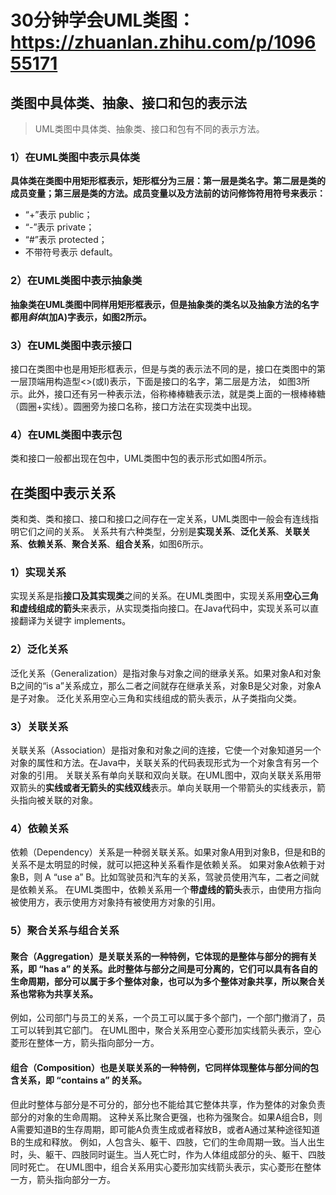 # 30分钟学会UML类图：https://zhuanlan.zhihu.com/p/109655171

## 类图中具体类、抽象、接口和包的表示法 
> UML类图中具体类、抽象类、接口和包有不同的表示方法。

### 1）在UML类图中表示具体类
**具体类在类图中用矩形框表示，矩形框分为三层：第一层是类名字。第二层是类的成员变量；第三层是类的方法。成员变量以及方法前的访问修饰符用符号来表示：**
* “+”表示 public；
* “-”表示 private；
* “#”表示 protected；
* 不带符号表示 default。

### 2）在UML类图中表示抽象类
**抽象类在UML类图中同样用矩形框表示，但是抽象类的类名以及抽象方法的名字都用*斜体*(加A)字表示，如图2所示。**

### 3）在UML类图中表示接口
接口在类图中也是用矩形框表示，但是与类的表示法不同的是，接口在类图中的第一层顶端用构造型<<interface>>(或I)表示，下面是接口的名字，第二层是方法，
如图3所示。此外，接口还有另一种表示法，俗称棒棒糖表示法，就是类上面的一根棒棒糖（圆圈+实线）。圆圈旁为接口名称，接口方法在实现类中出现。

### 4）在UML类图中表示包
类和接口一般都出现在包中，UML类图中包的表示形式如图4所示。

## 在类图中表示关系
类和类、类和接口、接口和接口之间存在一定关系，UML类图中一般会有连线指明它们之间的关系。
关系共有六种类型，分别是**实现关系**、**泛化关系**、**关联关系**、**依赖关系**、**聚合关系**、**组合关系**，如图6所示。

### 1）实现关系
实现关系是指**接口及其实现类**之间的关系。在UML类图中，实现关系用**空心三角和虚线组成的箭头**来表示，从实现类指向接口。在Java代码中，实现关系可以直接翻译为关键字 implements。

### 2）泛化关系
泛化关系（Generalization）是指对象与对象之间的继承关系。如果对象A和对象B之间的“is a”关系成立，那么二者之间就存在继承关系，对象B是父对象，对象A是子对象。
泛化关系用空心三角和实线组成的箭头表示，从子类指向父类。

### 3）关联关系
关联关系（Association）是指对象和对象之间的连接，它使一个对象知道另一个对象的属性和方法。在Java中，关联关系的代码表现形式为一个对象含有另一个对象的引用。
关联关系有单向关联和双向关联。在UML图中，双向关联关系用带双箭头的**实线或者无箭头的实线双线**表示。单向关联用一个带箭头的实线表示，箭头指向被关联的对象。

### 4）依赖关系
依赖（Dependency）关系是一种弱关联关系。如果对象A用到对象B，但是和B的关系不是太明显的时候，就可以把这种关系看作是依赖关系。
如果对象A依赖于对象B，则 A “use a” B。比如驾驶员和汽车的关系，驾驶员使用汽车，二者之间就是依赖关系。
在UML类图中，依赖关系用一个**带虚线的箭头**表示，由使用方指向被使用方，表示使用方对象持有被使用方对象的引用。

### 5）聚合关系与组合关系
#### 聚合（Aggregation）是关联关系的一种特例，它体现的是整体与部分的拥有关系，即 “has a” 的关系。此时整体与部分之间是可分离的，它们可以具有各自的生命周期，部分可以属于多个整体对象，也可以为多个整体对象共享，所以聚合关系也常称为共享关系。
例如，公司部门与员工的关系，一个员工可以属于多个部门，一个部门撤消了，员工可以转到其它部门。
在UML图中，聚合关系用空心菱形加实线箭头表示，空心菱形在整体一方，箭头指向部分一方。

#### 组合（Composition）也是关联关系的一种特例，它同样体现整体与部分间的包含关系，即 “contains a” 的关系。
但此时整体与部分是不可分的，部分也不能给其它整体共享，作为整体的对象负责部分的对象的生命周期。
这种关系比聚合更强，也称为强聚合。如果A组合B，则A需要知道B的生存周期，即可能A负责生成或者释放B，或者A通过某种途径知道B的生成和释放。
例如，人包含头、躯干、四肢，它们的生命周期一致。当人出生时，头、躯干、四肢同时诞生。当人死亡时，作为人体组成部分的头、躯干、四肢同时死亡。
在UML图中，组合关系用实心菱形加实线箭头表示，实心菱形在整体一方，箭头指向部分一方。